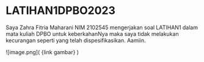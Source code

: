 # LATIHAN1DPBO2023

Saya Zahra Fitria Maharani NIM 2102545 mengerjakan soal LATIHAN1 dalam mata kuliah DPBO untuk keberkahanNya
maka saya tidak melakukan kecurangan seperti yang telah dispesifikasikan. Aamiin.

![image.png]( {link gambar} )
